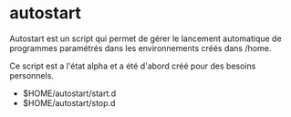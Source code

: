 # autostart

Autostart est un script qui permet de gérer le lancement automatique de programmes paramétrés dans les environnements créés dans /home.

Ce script est a l'état alpha et a été d'abord créé pour des besoins personnels.

- $HOME/autostart/start.d
- $HOME/autostart/stop.d


